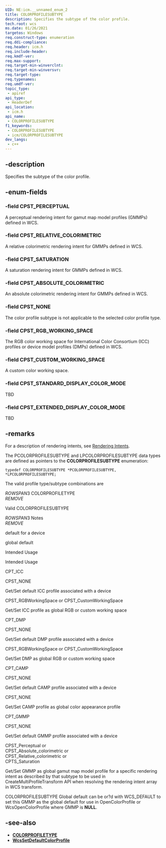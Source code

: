 ```yaml
---
UID: NE:icm.__unnamed_enum_2
title: COLORPROFILESUBTYPE
description: Specifies the subtype of the color profile.
tech.root: wcs
ms.date: 01/26/2021
targetos: Windows
req.construct-type: enumeration
req.ddi-compliance: 
req.header: icm.h
req.include-header: 
req.kmdf-ver: 
req.max-support: 
req.target-min-winverclnt: 
req.target-min-winversvr: 
req.target-type: 
req.typenames: 
req.umdf-ver: 
topic_type:
 - apiref
api_type:
 - HeaderDef
api_location:
 - icm.h
api_name:
 - COLORPROFILESUBTYPE
f1_keywords:
 - COLORPROFILESUBTYPE
 - icm/COLORPROFILESUBTYPE
dev_langs:
 - c++
---
```


## -description

Specifies the subtype of the color profile.

## -enum-fields

### -field CPST_PERCEPTUAL

A perceptual rendering intent for gamut map model profiles (GMMPs) defined in WCS.

### -field CPST_RELATIVE_COLORIMETRIC

A relative colorimetric rendering intent for GMMPs defined in WCS.

### -field CPST_SATURATION

A saturation rendering intent for GMMPs defined in WCS.

### -field CPST_ABSOLUTE_COLORIMETRIC

An absolute colorimetric rendering intent for GMMPs defined in WCS.

### -field CPST_NONE

The color profile subtype is not applicable to the selected color profile type.

### -field CPST_RGB_WORKING_SPACE

The RGB color working space for International Color Consortium (ICC) profiles or device model profiles (DMPs) defined in WCS.

### -field CPST_CUSTOM_WORKING_SPACE

A custom color working space.

### -field CPST_STANDARD_DISPLAY_COLOR_MODE

TBD

### -field CPST_EXTENDED_DISPLAY_COLOR_MODE

TBD

## -remarks

For a description of rendering intents, see [Rendering Intents](rendering-intents.md).

The PCOLORPROFILESUBTYPE and LPCOLORPROFILESUBTYPE data types are defined as pointers to the **COLORPROFILESUBTYPE** enumeration:

`typedef COLORPROFILESUBTYPE *PCOLORPROFILESUBTYPE, *LPCOLORPROFILESUBTYPE;`

The valid profile type/subtype combinations are

${ROWSPAN3}$ COLORPROFILETYPE<br/> ${REMOVE}$  

Valid COLORPROFILESUBTYPE<br/>

${ROWSPAN3}$ Notes<br/> ${REMOVE}$  

default for a device<br/>

global default<br/>

Intended Usage<br/>

Intended Usage<br/>

CPT\_ICC<br/>

CPST\_NONE<br/>

Get/Set default ICC profile associated with a device<br/>

CPST\_RGBWorkingSpace or CPST\_CustomWorkingSpace<br/>

Get/Set ICC profile as global RGB or custom working space<br/>

CPT\_DMP<br/>

CPST\_NONE<br/>

Get/Set default DMP profile associated with a device<br/>

CPST\_RGBWorkingSpace or CPST\_CustomWorkingSpace<br/>

Get/Set DMP as global RGB or custom working space<br/>

CPT\_CAMP<br/>

CPST\_NONE<br/>

Get/Set default CAMP profile associated with a device<br/>

CPST\_NONE<br/>

Get/Set CAMP profile as global color appearance profile<br/>

CPT\_GMMP<br/>

CPST\_NONE<br/>

Get/Set default GMMP profile associated with a device<br/>

CPST\_Perceptual or<br/> CPST\_Absolute\_colorimetric or<br/> CPST\_Relative\_colorimetric or<br/> CPTS\_Saturation<br/>

Get/Set GMMP as global gamut map model profile for a specific rendering intent as described by that subtype to be used in CreateMultiProfileTransform API when resolving the rendering intent array in WCS transform.<br/>

COLORPROFILESUBTYPE Global default can be or?d with WCS\_DEFAULT to set this GMMP as the global default for use in OpenColorProfile or WcsOpenColorProfile where GMMP is **NULL**.<br/>

## -see-also

* [**COLORPROFILETYPE**](/windows/win32/api/icm/ne-icm-colorprofiletype)
* [**WcsSetDefaultColorProfile**](wcssetdefaultcolorprofile.md)
